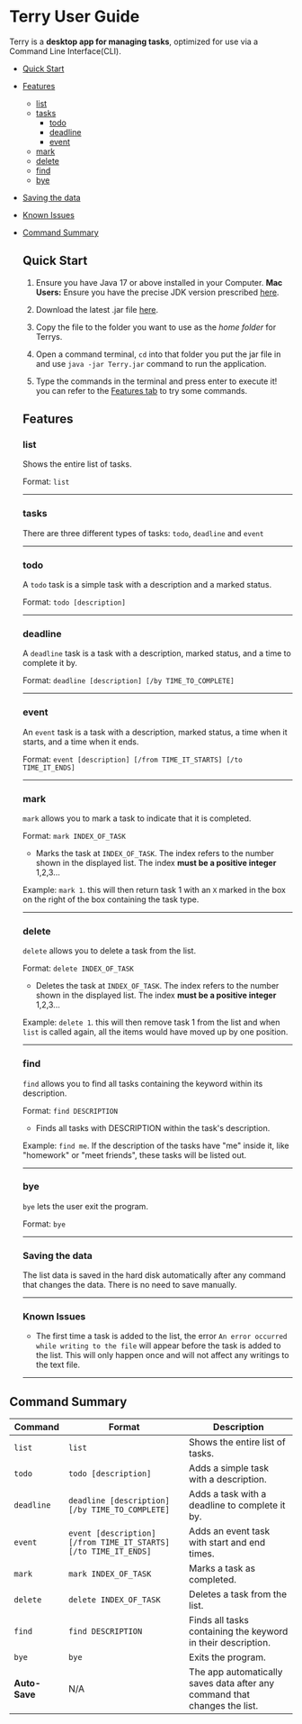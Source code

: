 # Terry User Guide

Terry is a **desktop app for managing tasks**, optimized for use via a Command Line Interface(CLI).

- [Quick Start](#anchor-point-quick-start)
- [Features](#anchor-point-features)
    - [list](#anchor-point-list)
    - [tasks](#anchor-point-tasks)
        - [todo](#anchor-point-todo)
        - [deadline](#anchor-point-deadline)
        - [event](#anchor-point-event)
    - [mark](#anchor-point-mark)
    - [delete](#anchor-point-delete)
    - [find](#anchor-point-find)
    - [bye](#anchor-point-bye)
- [Saving the data](#anchor-point-save)
- [Known Issues](#anchor-point-issues)
- [Command Summary](#anchor-point-summary)

  <a name="anchor-point-quick-start"></a>
  ## Quick Start
  1. Ensure you have Java 17 or above installed in your Computer.
     **Mac Users:** Ensure you have the precise JDK version prescribed <a href="https://se-education.org/guides/tutorials/javaInstallationMac.html" target="_blank">here</a>.

  2. Download the latest .jar file <a href="https://github.com/Yikbing/ip/releases/download/v0.2/ip.jar" target="_blank">here</a>.

  3. Copy the file to the folder you want to use as the _home folder_ for Terrys.

  4. Open a command terminal, `cd` into that folder you put the jar file in and use `java -jar Terry.jar` command to run the application.

  5. Type the commands in the terminal and press enter to execute it! you can refer to the [Features tab](#anchor-point-features) to try some commands.

  <a name="anchor-point-features"></a>
  ## Features

  <a name="anchor-point-list"></a>
  ### list
  Shows the entire list of tasks.

  Format: `list`

  ---

  <a name="anchor-point-tasks"></a>
  ### tasks
  There are three different types of tasks: `todo`, `deadline` and `event`

  ---

  <a name="anchor-point-todo"></a>
  ### todo 
  A `todo` task is a simple task with a description and a marked status.

  Format: `todo [description]`

  ---

  <a name="anchor-point-deadline"></a>
  ### deadline
  A `deadline` task is a task with a description, marked status, and a time to complete it by.

  Format: `deadline [description] [/by TIME_TO_COMPLETE]`

  ---

  <a name="anchor-point-event"></a>
  ### event
  An `event` task is a task with a description, marked status, a time when it starts, and a time when it ends.

  Format: `event [description] [/from TIME_IT_STARTS] [/to TIME_IT_ENDS]`

  ---

  <a name="anchor-point-mark"></a>
  ### mark 
  `mark` allows you to mark a task to indicate that it is completed.

  Format: `mark INDEX_OF_TASK`
  - Marks the task at `INDEX_OF_TASK`. The index refers to the number shown in the displayed list. The index **must be a positive integer** 1,2,3...

  Example: `mark 1`. this will then return task 1 with an `X` marked in the box on the right of the box containing the task type.

  ---

  <a name="anchor-point-delete"></a>
  ### delete
  `delete` allows you to delete a task from the list.

  Format: `delete INDEX_OF_TASK`
  - Deletes the task at `INDEX_OF_TASK`. The index refers to the number shown in the displayed list. The index **must be a positive integer** 1,2,3...

  Example: `delete 1`. this will then remove task 1 from the list and when `list` is called again, all the items would have moved up by one position.

  ---

  <a name="anchor-point-find"></a>
  ### find
  `find` allows you to find all tasks containing the keyword within its description.

  Format: `find DESCRIPTION`
  - Finds all tasks with DESCRIPTION within the task's description.

  Example: `find me`. If the description of the tasks have "me" inside it, like "homework" or "meet friends", these tasks will be listed out.

  ---

  <a name="anchor-point-bye"></a>
  ### bye
  `bye` lets the user exit the program.

  Format: `bye`
    
  ---

  <a name="anchor-point-save"></a>
  ### Saving the data
  The list data is saved in the hard disk automatically after any command that changes the data. There is no need to save manually.

  ---

  <a name="anchor-point-issues"></a>
  ### Known Issues
  - The first time a task is added to the list, the error `An error occurred while writing to the file` will appear before 
  the task is added to the list. This will only happen once and will not affect any writings to the text file.

  ---

    <a name="anchor-point-summary"></a>
## Command Summary

| Command       | Format                                      | Description                                                                 |
|--------------|--------------------------------------------|-----------------------------------------------------------------------------|
| `list`       | `list`                                     | Shows the entire list of tasks.                                            |
| `todo`       | `todo [description]`                       | Adds a simple task with a description.                                     |
| `deadline`   | `deadline [description] [/by TIME_TO_COMPLETE]` | Adds a task with a deadline to complete it by.                             |
| `event`      | `event [description] [/from TIME_IT_STARTS] [/to TIME_IT_ENDS]` | Adds an event task with start and end times.                               |
| `mark`       | `mark INDEX_OF_TASK`                       | Marks a task as completed.                                                 |
| `delete`     | `delete INDEX_OF_TASK`                     | Deletes a task from the list.                                              |
| `find`       | `find DESCRIPTION`                         | Finds all tasks containing the keyword in their description.               |
| `bye`        | `bye`                                      | Exits the program.                                                         |
| **Auto-Save** | N/A                                        | The app automatically saves data after any command that changes the list.  |



